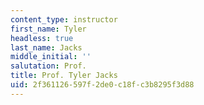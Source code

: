 ```yaml
---
content_type: instructor
first_name: Tyler
headless: true
last_name: Jacks
middle_initial: ''
salutation: Prof.
title: Prof. Tyler Jacks
uid: 2f361126-597f-2de0-c18f-c3b8295f3d88
---
```

